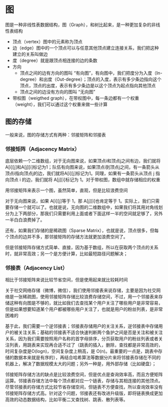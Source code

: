 # 图

图是一种非线性表数据结构，图（Graph），和树比起来，是一种更加复杂的非线性表结构

- 顶点（vertex）图中的元素称为顶点
- 边（edge）图中的一个顶点可以与任意其他顶点建立连接关系，我们把这种建立的关系叫做边
- 度（degree）就是跟顶点相连接的边的条数
- 方向
  - 顶点之间的边有方向的图叫 “有向图”，有向图中，我们把度分为入度（In-degree）和出度（Out-degree）；顶点的入度，表示有多少条边指向这个顶点，顶点的出度，表示有多少条边是以这个顶点为起点指向其他顶点
  - 顶点之间的边没有方向的图叫 “无向图”
- 带权图（weigthed graph），在带权图中，每一条边都有一个权重（weight），我们可以通过这个权重来做一些计算

## 图的存储

一般来说，图的存储方式有两种：邻接矩阵和邻接表

### 邻接矩阵（Adjacency Matrix）

底层依赖一个二维数组，对于无向图来说，如果顶点i和顶点j之间有边，我们就将A[i][j]和A[j][i]标记为1；队伍有向图来说，如果顶点i到顶点j之间，有一条箭头从顶点i指向顶点j的边，我们就将A[i][j]标记为1。同理，如果有一条箭头从顶点 j 指向顶点 i 的边，我们就将 A[j][i]标记为 1。对于带权图，数组中就存储相应的权重

用邻接矩阵来表示一个图，虽然简单，直观，但是比较浪费空间

对于无向图来说，如果 A[i][j]等于 1，那 A[j][i]也肯定等于 1。实际上，我们只需要存储一个就可以了。也就是说，无向图的二维数组中，如果我们将其用对角线划分为上下两部分，那我们只需要利用上面或者下面这样一半的空间就足够了，另外一半白白浪费掉了。

还有，如果我们存储的是稀疏图（Sparse Matrix），也就是说，顶点很多，但每个顶点的边并不多，那邻接矩阵的存储方法就更加浪费空间了。

但是邻接矩阵存储方式简单、直接，因为基于数组，所以在获取两个顶点的关系时，就非常高效；另一个是方便计算，比如最短路径问题解决；

### 邻接表（Adjacency List）

相比于邻接矩阵来说比较节省空间，但是使用起来就比较耗时间

关于社交网络存储（微博，微信），我们使用邻接表来说存储，主要是因为社交网络是一张稀疏图，使用邻接矩阵存储比较浪费存储空间，不过，用一个邻接表来存储这种有向图是不够的，就比如我们去查找某个用户关注了哪些用户是非常容易，但是如果想要知道某个用户都被哪些用户关注了，也就是用户的粉丝列表，是非常困难的

基于此，我们需要一个逆邻接表；邻接表存储用户的关注关系，逆邻接表中存储用户的被关注关系；基础的邻接表不适合快速判断两个鱼护之间是否是关注和被关注关系，因为我们需要按照用户名称的首字母排序，分页获取用户的粉丝列表或者关注列表，用跳表来实现再合适不过了（跳表的插入，删除，查找都是非常高效的，时间复杂度是O(logn)，空间复杂度上稍高，是 O(n)。最重要的一点是，跳表中存储的数据本来就是有序的），再结合哈希算法等数据分片来将邻接表存储在不同的机器上，解决了数据规模太大的问题；另外一种是，用外部存储（比如硬盘）；

邻接矩阵存储方法的缺点是比较浪费空间，但是优点是查询效率高，而且方便矩阵运算。邻接表存储方法中每个顶点都对应一个链表，存储与其相连接的其他顶点。尽管邻接表的存储方式比较节省存储空间，但链表不方便查找，所以查询效率没有邻接矩阵存储方式高。针对这个问题，邻接表还有改进升级版，即将链表换成更加高效的动态数据结构，比如平衡二叉查找树、跳表、散列表等。